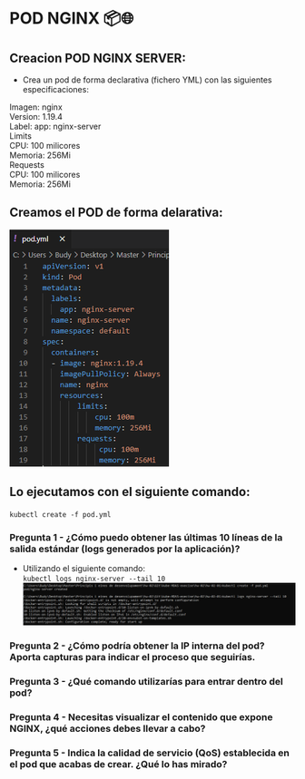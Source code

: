 # POD NGINX 📦🌐


## Creacion POD NGINX SERVER:
* Crea un pod de forma declarativa (fichero YML) con las siguientes especificaciones:

>
Imagen: nginx  
Version: 1.19.4  
    Label: app: nginx-server  
    Limits  
CPU: 100 milicores  
Memoria: 256Mi  
    Requests  
CPU: 100 milicores  
Memoria: 256Mi  
>
## Creamos el POD de forma delarativa:

![POD](./imatges/pod.PNG)  

## Lo ejecutamos con el siguiente comando:

`` kubectl create -f pod.yml ``

### Pregunta 1 - ¿Cómo puedo obtener las últimas 10 líneas de la salida estándar (logs generados por la aplicación)?
* Utilizando el siguiente comando:  
`` kubectl logs nginx-server --tail 10 ``
![Logs](./imatges/logs.PNG)  


### Pregunta 2 - ¿Cómo podría obtener la IP interna del pod? Aporta capturas para indicar el proceso que seguirías.

### Pregunta 3 - ¿Qué comando utilizarías para entrar dentro del pod?


### Pregunta 4 - Necesitas visualizar el contenido que expone NGINX, ¿qué acciones debes llevar a cabo?


### Pregunta 5 - Indica la calidad de servicio (QoS) establecida en el pod que acabas de crear. ¿Qué lo has mirado?

